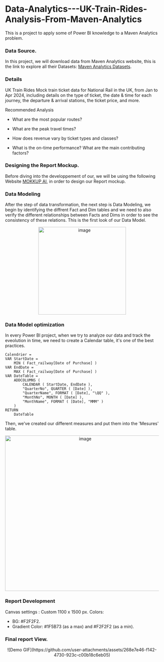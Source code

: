 # Data-Analytics---UK-Train-Rides-Analysis-From-Maven-Analytics

This is a project to apply some of Power BI knowledge to a Maven Analytics problem.

### Data Source.
In this project, we will download data from Maven Analytics website, this is the link to explore all their Datasets: [Maven Analytics Datasets](https://www.mavenanalytics.io/data-playground?order=date_added%2Cdesc&search=uk&tags=Business).


### Details
UK Train Rides
Mock train ticket data for National Rail in the UK, from Jan to Apr 2024, including details on the type of ticket, the date & time for each journey, the departure & arrival stations, the ticket price, and more.

Recommended Analysis
- What are the most popular routes?

- What are the peak travel times?

- How does revenue vary by ticket types and classes?

- What is the on-time performance? What are the main contributing factors?

### Designing the Report Mockup.
Before diving into the developpement of our, we will be using the following Website [MOKKUP AI](https://app.mokkup.ai/screen/88451), in order to design our Report mockup.

### Data Modeling
After the step of data transformation, the next step is Data Modeling, we begin by identifying the diffrent Fact and Dim tables and we need to also verify the different relationships between Facts and Dims in order to see the consistency of these relations.
This is the first look of our Data Model.

<div align="center">
  <img width="287" alt="image" src="https://github.com/user-attachments/assets/3d9638f2-947b-4dc9-bc8d-8c034f20ccc0" />
</div>


### Data Model optimization
In every Power BI project, when we try to analyze our data and track the eveolution in time, we need to create a Calendar table, it's one of the best practices.

```
Calendrier = 
VAR StartDate =
    MIN ( Fact_railway[Date of Purchase] )
VAR EndDate =
    MAX ( Fact_railway[Date of Purchase] )
VAR DateTable =
    ADDCOLUMNS (
        CALENDAR ( StartDate, EndDate ),
        "QuarterNo", QUARTER ( [Date] ),
        "QuarterName", FORMAT ( [Date], "\QQ" ),
        "MonthNo", MONTH ( [Date] ),
        "MonthName", FORMAT ( [Date], "MMM" )
    )
RETURN
    DateTable
```

Then, we've created our different measures and put them into the 'Mesures' table.

<div align="center">
  <img width="509" alt="image" src="https://github.com/user-attachments/assets/97b77503-b54f-494f-b7f1-c63c8fa91f83" />
</div>



### Report Development
Canvas settings : Custom 1100 x 1500 px.
Colors:
- BG: #F2F2F2.
- Gradient Color: #1F5B73 (as a max) and #F2F2F2 (as a min).


### Final  report View.

<div align="center">
  ![Demo GIF](https://github.com/user-attachments/assets/268e7e46-f142-4730-923c-c00b18c6eb05)
</div>

  
